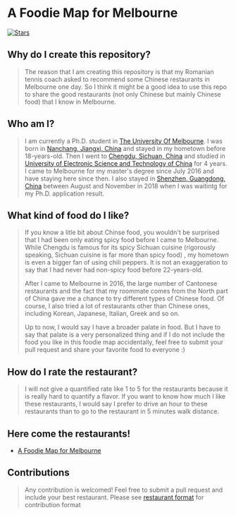 # A Foodie Map for Melbourne

[![Stars](https://img.shields.io/github/stars/wanliAlex/A-Foodie-Map-for-Melbourne)](https://star-history.com/#wanliAlex/A-Foodie-Map-for-Melbourne&Date)

## Why do I create this repository?


> The reason that I am creating this repository is that my Romanian tennis coach asked to recommend some Chinese restaurants in Melbourne one day. So I think it might be a good idea to use this repo to share the good restaurants (not only Chinese but mainly Chinese food) that I know in Melbourne.


## Who am I?
> I am currently a Ph.D. student in [The University Of Melbourne](https://www.unimelb.edu.au/). I was born in [Nanchang, Jiangxi, China](https://en.wikipedia.org/wiki/Nanchang) and stayed in my hometown before 18-years-old. Then I went to [Chengdu, Sichuan, China](https://en.wikipedia.org/wiki/Chengdu) and studied in [University of Electronic Science and Technology of China](https://en.uestc.edu.cn) for 4 years. I came to Melbourne for my master's degree since July 2016 and have staying here since then. I also stayed in [Shenzhen, Guangdong, China](https://en.wikipedia.org/wiki/Shenzhen) between August and November in 2018 when I was waitintg for my Ph.D. application result.

## What kind of food do I like?
> If you know a litle bit about Chinse food, you wouldn't be surprised that I had been only eating spicy food before I came to Melbourne. While Chengdu is famous for its spicy Sichuan cuisine (rigorously speaking, Sichuan cuisine is far more than spicy food) , my hometown is even a bigger fan of using chili peppers. It is not an exaggeration to say that I had never had non-spicy food before 22-years-old. 
> 
> After I came to Melbourne in 2016, the large number of Cantonese restaurants and the fact that my roommate comes from the North part of China gave me a chance to try different types of Chinese food. Of course, I also tried a lot of restaurants other than Chinese ones, including Korean, Japanese, Italian, Greek and so on.
> 
> Up to now, I would say I have a broader palate in food. But I have to say that palate is a very personalized thing and if I do not include the food you like in this foodie map accidentally, feel free to submit your pull request and share your favorite food to everyone :)

## How do I rate the restaurant?
> I will not give a quantified rate like 1 to 5 for the restaurants because it is really hard to quantify a flavor. If you want to know how much I like these restaurants, I would say I prefer to drive an hour to these restaurants than to go to the restaurant in 5 minutes walk distance.

## Here come the restaurants!
- [A Foodie Map for Melbourne](https://github.com/wanliAlex/A-Foodie-Map-for-Melbourne/blob/main/Foodie%20Map.md)

## Contributions

> Any contribution is welcomed! Feel free to submit a pull request and include your best restaurant. Please see [restaurant format](https://github.com/wanliAlex/A-Foodie-Map-for-Melbourne/blob/main/restaurant%20fomat.md) for contribution format
